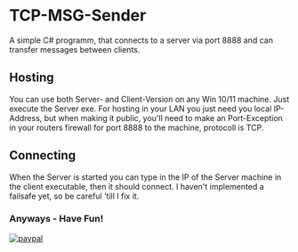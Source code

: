 
# TCP-MSG-Sender
A simple C# programm, that connects to a server via port 8888 and can transfer messages between clients.

## Hosting
You can use both Server- and Client-Version on any Win 10/11 machine.
Just execute the Server exe.
For hosting in your LAN you just need you local IP-Address, but when making it public, you'll need to make an Port-Exception in your routers firewall for port 8888 to the machine, protocoll is TCP.

## Connecting
When the Server is started you can type in the IP of the Server machine in the client executable, then it should connect. I haven't implemented a failsafe yet, so be careful 'till I fix it.


### Anyways - Have Fun!
[![paypal](https://www.paypalobjects.com/en_US/i/btn/btn_donateCC_LG.gif)](https://www.paypal.com/donate/?hosted_button_id=4ANVCJT8ZZCEA)
